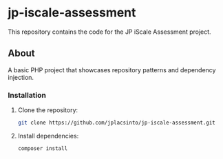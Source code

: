 # jp-iscale-assessment

This repository contains the code for the JP iScale Assessment project.


## About

A basic PHP project that showcases repository patterns and dependency injection.

### Installation

1. Clone the repository:

   ```sh
   git clone https://github.com/jplacsinto/jp-iscale-assessment.git

2. Install dependencies:

   ```sh
   composer install

